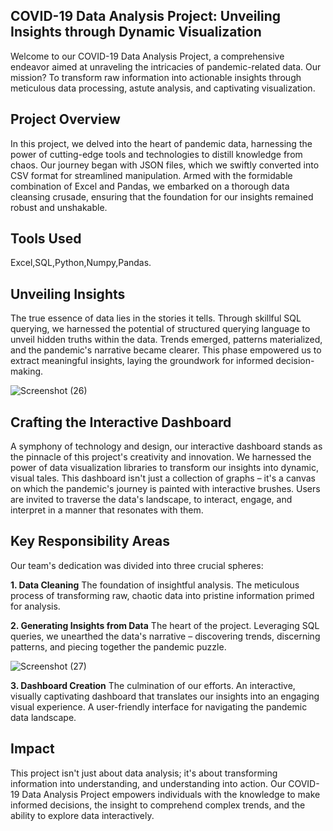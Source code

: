 **COVID-19 Data Analysis Project: Unveiling Insights through Dynamic Visualization**
---

Welcome to our COVID-19 Data Analysis Project, a comprehensive endeavor aimed at unraveling the intricacies of pandemic-related data. Our mission? To transform raw information into actionable insights through meticulous data processing, astute analysis, and captivating visualization.

**Project Overview**
---

In this project, we delved into the heart of pandemic data, harnessing the power of cutting-edge tools and technologies to distill knowledge from chaos. Our journey began with JSON files, which we swiftly converted into CSV format for streamlined manipulation. Armed with the formidable combination of Excel and Pandas, we embarked on a thorough data cleansing crusade, ensuring that the foundation for our insights remained robust and unshakable.

**Tools Used**
---
Excel,SQL,Python,Numpy,Pandas.


**Unveiling Insights**
---
The true essence of data lies in the stories it tells. Through skillful SQL querying, we harnessed the potential of structured querying language to unveil hidden truths within the data. Trends emerged, patterns materialized, and the pandemic's narrative became clearer. This phase empowered us to extract meaningful insights, laying the groundwork for informed decision-making.





![Screenshot (26)](https://github.com/Neelam-Sambnani/Covid-19-Data-Analysis/assets/125915800/f669f2d9-d737-4302-b429-aa6968c5d31f)






**Crafting the Interactive Dashboard**
---
A symphony of technology and design, our interactive dashboard stands as the pinnacle of this project's creativity and innovation. We harnessed the power of data visualization libraries to transform our insights into dynamic, visual tales. This dashboard isn't just a collection of graphs – it's a canvas on which the pandemic's journey is painted with interactive brushes. Users are invited to traverse the data's landscape, to interact, engage, and interpret in a manner that resonates with them.

**Key Responsibility Areas**
---
Our team's dedication was divided into three crucial spheres:

**1. Data Cleaning**
The foundation of insightful analysis. The meticulous process of transforming raw, chaotic data into pristine information primed for analysis.

**2. Generating Insights from Data**
The heart of the project. Leveraging SQL queries, we unearthed the data's narrative – discovering trends, discerning patterns, and piecing together the pandemic puzzle.





![Screenshot (27)](https://github.com/Neelam-Sambnani/Covid-19-Data-Analysis/assets/125915800/9811d333-e3c9-430f-abd8-b565486da780)




**3. Dashboard Creation**
The culmination of our efforts. An interactive, visually captivating dashboard that translates our insights into an engaging visual experience. A user-friendly interface for navigating the pandemic data landscape.

**Impact**
---
This project isn't just about data analysis; it's about transforming information into understanding, and understanding into action. Our COVID-19 Data Analysis Project empowers individuals with the knowledge to make informed decisions, the insight to comprehend complex trends, and the ability to explore data interactively.









